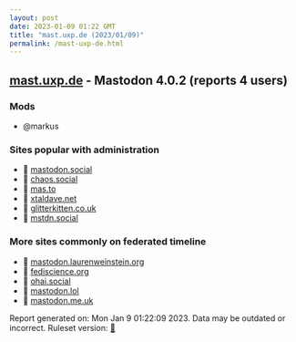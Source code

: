 ```yaml
---
layout: post
date: 2023-01-09 01:22 GMT
title: "mast.uxp.de (2023/01/09)"
permalink: /mast-uxp-de.html
---
```



## [mast.uxp.de](https://mast.uxp.de) - Mastodon 4.0.2 (reports 4 users)

### Mods
 * @markus

### Sites popular with administration

* 🐘 [mastodon.social](/mastodon-social.html)
* 🐘 [chaos.social](/chaos-social.html)
* 🐘 [mas.to](/mas-to.html)
* 🐘 [xtaldave.net](/xtaldave-net.html)
* 🐘 [glitterkitten.co.uk](/glitterkitten-co-uk.html)
* 🐘 [mstdn.social](/mstdn-social.html)

### More sites commonly on federated timeline

* 🐘 [mastodon.laurenweinstein.org](/mastodon-laurenweinstein-org.html)
* 🐘 [fediscience.org](/fediscience-org.html)
* 🐘 [ohai.social](/ohai-social.html)
* 🐘 [mastodon.lol](/mastodon-lol.html)
* 🐘 [mastodon.me.uk](/mastodon-me-uk.html)

Report generated on: Mon Jan  9 01:22:09 2023. Data may be outdated or incorrect.
Ruleset version: [🏀](/version-basketball)
